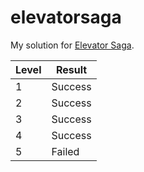 # elevatorsaga
My solution for [Elevator Saga](http://play.elevatorsaga.com).

Level | Result
---|---
1 | Success
2 | Success 
3 | Success 
4 | Success 
5 | Failed
